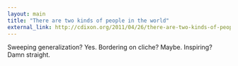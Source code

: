 ```yaml
---
layout: main
title: "There are two kinds of people in the world"
external_link: http://cdixon.org/2011/04/26/there-are-two-kinds-of-people-in-the-world/
---
```

Sweeping generalization? Yes. Bordering on cliche? Maybe. Inspiring? Damn
straight.


